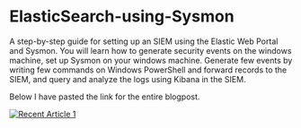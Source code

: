 # ElasticSearch-using-Sysmon
A step-by-step guide for setting up an SIEM using the Elastic Web Portal and Sysmon. You will learn how to generate security events on the windows machine, set up Sysmon on your windows machine. Generate few events by writing few commands on Windows PowerShell and forward records to the SIEM, and query and analyze the logs using Kibana in the SIEM.

Below I have pasted the link for the entire blogpost.

 <a target="_blank" href="https://github-readme-medium-recent-article.vercel.app/medium/@hamsnoesnothin/1"><img src="https://github-readme-medium-recent-article.vercel.app/medium/@hamsnoesnothin/1" alt="Recent Article 1"> 
